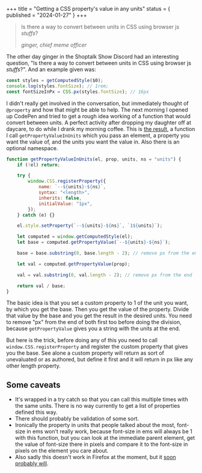 +++
title = "Getting a CSS property's value in any units"
status = { published = "2024-01-27" }
+++

<blockquote class="callout">
	<p>Is there a way to convert between units in CSS using browser js <em>stuffs</em>?</p>
	<footer>
		<cite>ginger, chief meme officer</cite>
	</footer>
</blockquote>

The other day ginger in the Shoptalk Show Discord had an interesting question, "Is there a way to convert between units in CSS using browser js _stuffs_?". And an example given was:

```js
const styles = getComputedStyle($0);
console.log(styles.fontSize); // 1rem;
const fontSizeInPx = CSS.px(styles.fontSize); // 16px
```

I didn't really get involved in the conversation, but immediately thought of `@property` and how that might be able to help. The next morning I opened up CodePen and tried to get a rough idea working of a function that would convert between units. A perfect activity after dropping my daughter off at daycare, to do while I drank my morning coffee. This is [the result](https://codepen.io/erickmerchant/pen/RwdjbeQ?editors=0010), a function I call `getPropertyValueInUnits` which you pass an element, a property you want the value of, and the units you want the value in. Also there is an optional namespace.

```js
function getPropertyValueInUnits(el, prop, units, ns = "units") {
	if (!el) return;

	try {
		window.CSS.registerProperty({
			name: `--${units}-${ns}`,
			syntax: "<length>",
			inherits: false,
			initialValue: "1px",
		});
	} catch (e) {}

	el.style.setProperty(`--${units}-${ns}`, `1${units}`);

	let computed = window.getComputedStyle(el);
	let base = computed.getPropertyValue(`--${units}-${ns}`);

	base = base.substring(0, base.length - 2); // remove px from the end

	let val = computed.getPropertyValue(prop);

	val = val.substring(0, val.length - 2); // remove px from the end

	return val / base;
}
```

The basic idea is that you set a custom property to 1 of the unit you want, by which you get the base. Then you get the value of the property. Divide that value by the base and you get the result in the desired units. You need to remove "px" from the end of both first too before doing the division, because `getPropertyValue` gives you a string with the units at the end.

But here is the trick, before doing any of this you need to call `window.CSS.registerProperty` and register the custom property that gives you the base. See alone a custom property will return as sort of unevaluated or as authored, but define it first and it will return in px like any other length property.

## Some caveats

- It's wrapped in a try catch so that you can call this multiple times with the same units. There is no way currently to get a list of properties defined this way.
- There should probably be validation of some sort.
- Ironically the property in units that people talked about the most, font-size in ems won't really work, because font-size in ems will always be 1 with this function, but you can look at the immediate parent element, get the value of font-size there in pixels and compare it to the font-size in pixels on the element you care about.
- Also sadly this doesn't work in Firefox at the moment, but it [soon probably will](https://caniuse.com/?search=registerProperty).
